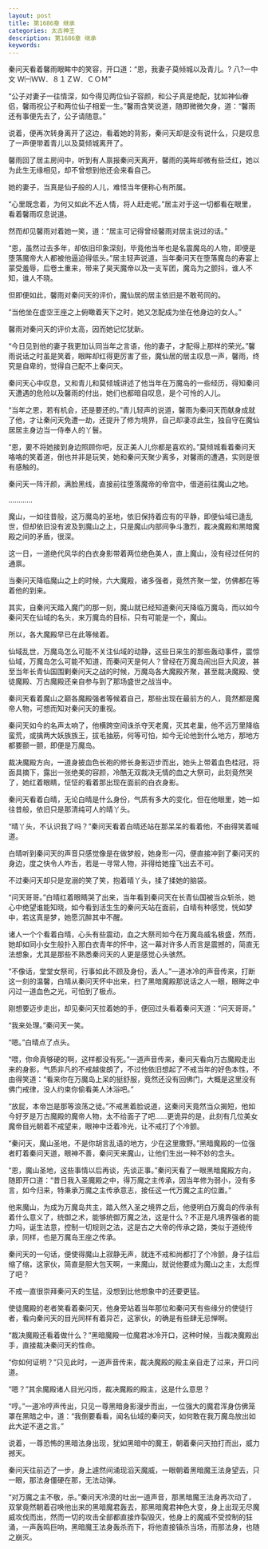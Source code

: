 ```yaml
---
layout: post
title: 第1686章 继承
categories: 太古神王
description: 第1686章 继承
keywords:
---
```


秦问天看着馨雨眼眸中的笑容，开口道：“恩，我妻子莫倾城以及青儿。? 八?一中文 Ｗ㈠ＷＷ．８１ＺＷ．ＣＯＭ”

“公子对妻子一往情深，如今得见两位仙子容颜，和公子真是绝配，犹如神仙眷侣，馨雨祝公子和两位仙子相爱一生。”馨雨含笑说道，随即微微欠身，道：“馨雨还有事便先去了，公子请随意。”

说着，便再次转身离开了这边，看着她的背影，秦问天却是没有说什么，只是叹息了一声便带着青儿以及莫倾城离开了。

馨雨回了居主房间中，听到有人禀报秦问天离开，馨雨的美眸却微有些泛红，她以为此生无缘相见，却不曾想到他还会来看自己。

她的妻子，当真是仙子般的人儿，难怪当年便称心有所属。

“心里既念着，为何又如此不近人情，将人赶走呢。”居主对于这一切都看在眼里，看着馨雨叹息说道。

然而却见馨雨对着她一笑，道：“居主可记得曾经馨雨对居主说过的话。”

“恩，虽然过去多年，却依旧印象深刻，毕竟他当年也是名震魔岛的人物，即便是堕落魔帝大人都被他逼迫得低头。”居主轻声说道，当年秦问天在堕落魔岛的寿宴上蒙受羞辱，后卷土重来，带来了昊天魔帝以及一支军团，魔岛为之颤抖，谁人不知，谁人不晓。

但即便如此，馨雨对秦问天的评价，魔仙居的居主依旧是不敢苟同的。

“当他坐在虚空王座之上俯瞰着天下之时，她又怎配成为坐在他身边的女人。”

馨雨对秦问天的评价太高，因而她记忆犹新。

“今日见到他的妻子我更加认同当年之言语，他的妻子，才配得上那样的荣光。”馨雨说话之时虽是笑着，眼眸却红得更厉害了些，魔仙居的居主叹息一声，馨雨，终究是自卑的，觉得自己配不上秦问天。

秦问天心中叹息，又和青儿和莫倾城讲述了他当年在万魔岛的一些经历，得知秦问天遭遇的危险以及馨雨的付出，她们也都暗自叹息，是个可怜的人儿。

“当年之恩，若有机会，还是要还的。”青儿轻声的说道，馨雨为秦问天而献身成就了他，才让秦问天免遭一劫，还提升了修为境界，自己却凄凉此生，独自守在魔仙居居主身边当一侍奉人的丫鬟。

“恩，要不将她接到身边照顾你吧，反正美人儿你都是喜欢的。”莫倾城看着秦问天咯咯的笑着道，倒也并非是玩笑，她和秦问天聚少离多，对馨雨的遭遇，实则是很有感触的。

秦问天一阵汗颜，满脸黑线，直接前往堕落魔帝的帝宫中，借道前往魔山之地。

…………

魔山，一如往昔般，这万魔岛的圣地，依旧保持着应有的平静，即便仙域已逢乱世，但却依旧没有波及到魔山之上，只是魔山内部间争斗激烈，裁决魔殿和黑暗魔殿之间的矛盾，很深。

这一日，一道绝代风华的白衣身影带着两位绝色美人，直上魔山，没有经过任何的通禀。

当秦问天降临魔山之上的时候，六大魔殿，诸多强者，竟然齐聚一堂，仿佛都在等着他的到来。

其实，自秦问天踏入魔门的那一刻，魔山就已经知道秦问天降临万魔岛，而以如今秦问天在仙域的名头，来万魔岛的目标，只有可能是一个，魔山。

所以，各大魔殿早已在此等候着。

仙域乱世，万魔岛怎么可能不关注仙域的动静，这些日来生的那些轰动事件，震惊仙域，万魔岛怎么可能不知道，而秦问天是何人？曾经在万魔岛闹出巨大风波，甚至当年长青仙国围剿秦问天之战的时候，万魔岛各大魔殿齐聚，甚至裁决魔殿、使徒魔殿、万古魔殿还亲自参与到了那场盛世之战当中。

秦问天看着魔山之巅各魔殿强者等候着自己，那些出现在最前方的人，竟然都是魔帝人物，可想而知对秦问天的重视。

秦问天如今的名声太响了，他横跨空间诛杀夺天老魔，灭其老巢，他不远万里降临蛮荒，或擒两大妖族族王，拔毛抽筋，何等可怕，如今无论他到什么地方，那地方都要颤一颤，即便是万魔岛。

裁决魔殿方向，一道身披血色长袍的修长身影迈步而出，她头上带着血色桂冠，将面具摘下，露出一张绝美的容颜，冷酷无双裁决无情的血之大祭司，此刻竟然哭了，她红着眼睛，怔怔的看着那出现在面前的白衣身影。

秦问天看着白晴，无论白晴是什么身份，气质有多大的变化，但在他眼里，她一如往昔般，依旧只是那清纯可人的晴丫头。

“晴丫头，不认识我了吗？”秦问天看着白晴还站在那呆呆的看着他，不由得笑着喊道。

白晴听到秦问天的声音只感觉像是在做梦般，她身形一闪，便直接冲到了秦问天的身边，度之快令人咋舌，若是一寻常人物，非得给她撞飞出去不可。

不过秦问天却只是宠溺的笑了笑，抱着晴丫头，揉了揉她的脑袋。

“问天哥哥。”白晴红着眼睛哭了出来，当年看到秦问天在长青仙国被当众斩杀，她心中绝望谁能知晓，如今看到活生生的秦问天站在面前，白晴有种感觉，恍如梦中，若这真是梦，她愿沉醉其中不醒。

诸人一个个看着白晴，心头有些震动，血之大祭司如今在万魔岛威名极盛，然而，她却如同小女生般扑入那白衣青年的怀中，这一幕对许多人而言是震撼的，简直无法想象，尤其是那些不熟悉秦问天的人更是感觉心头骇然。

“不像话，堂堂女祭司，行事如此不顾及身份，丢人。”一道冰冷的声音传来，打断这一刻的温馨，白晴从秦问天怀中出来，扫了黑暗魔殿那说话之人一眼，眼眸之中闪过一道血色之光，可怕到了极点。

刚想要迈步走出，却见秦问天拉着她的手，便回过头看着秦问天道：“问天哥哥。”

“我来处理。”秦问天一笑。

“嗯。”白晴点了点头。

“喂，你命真够硬的啊，这样都没有死。”一道声音传来，秦问天看向万古魔殿走出来的身影，气质非凡的不戒越俊朗了，不过他依旧想起了不戒当年的好色本性，不由得笑道：“看来你在万魔岛上呆的挺舒服，竟然还没有回佛门，大概是这里没有佛门戒律，没人约束你偷看美人沐浴吧。”

“放屁，本帝岂是那等浪荡之徒。”不戒黑着脸说道，这秦问天竟然当众揭短，他如今好歹是万古魔殿的魔帝人物，太不给面子了吧……更诡异的是，此刻有几位美女魔帝目光朝着不戒望来，眼神中泛着冷光，让不戒打了个冷颤。

“秦问天，魔山圣地，不是你胡言乱语的地方，少在这里撒野。”黑暗魔殿的一位强者盯着秦问天道，眼神不善，秦问天来魔山，让他们生出一种不妙的念头。

“恩，魔山圣地，这些事情以后再谈，先谈正事。”秦问天看了一眼黑暗魔殿方向，随即开口道：“昔日我入圣魔殿之中，得万魔之主传承，因当年修为弱小，没有多言，如今归来，特秉承万魔之主传承意志，接任这一代万魔之主的位置。”

他来魔山，为成为万魔岛共主，踏入然入圣之境界之后，他便明白万魔岛的传承有着什么意义了，统御之术，能够统御万魔之法，这是什么？不正是凡境界强者的能力吗，诞生法意，控制一切规则之法，这是古之大帝的传承之路，类似于道统传承，同样，也是万魔岛王座之传承。

秦问天的一句话，便使得魔山上寂静无声，就连不戒和尚都打了个冷颤，身子往后缩了缩，这家伙，简直是胆大包天啊，一来魔山，就说他要成为魔山之主，太彪悍了吧？

不戒一直很崇拜秦问天的生猛，没想到比他想象中的还要更猛。

使徒魔殿的老者笑看着秦问天，他身旁站着当年那位和秦问天有些缘分的使徒行者，看向秦问天的目光同样有着异芒，这家伙，的确是有些肆无忌惮啊。

“裁决魔殿还看着做什么？”黑暗魔殿一位魔君冰冷开口，这种时候，当裁决魔殿出手，直接裁决秦问天的性命。

“你如何证明？”只见此时，一道声音传来，裁决魔殿的殿主亲自走了过来，开口问道。

“嗯？”其余魔殿诸人目光闪烁，裁决魔殿的殿主，这是什么意思？

“哼。”一道冷哼声传出，只见一尊黑暗身影漫步而出，一位强大的魔君浑身仿佛笼罩在黑暗之中，道：“我倒要看看，闻名仙域的秦问天，如何敢在我万魔岛放出如此大逆不道之言。”

说着，一尊恐怖的黑暗法身出现，犹如黑暗中的魔王，朝着秦问天拍打而出，威力撼天。

秦问天往前迈了一步，身上遽然间涌现滔天魔威，一眼朝着黑暗魔王法身望去，只一眼，那法身僵硬在那，无法动弹。

“对万魔之主不敬，杀。”秦问天冷漠的吐出一道声音，那黑暗魔王法身再次动了，双掌竟然朝着召唤他出来的黑暗魔君轰去，那黑暗魔君神色大变，身上出现无尽魔威攻伐而出，然而一切的攻击全部都直接炸裂毁灭，他身上的魔威不受控制的狂涌，一声轰鸣巨响，黑暗魔王法身轰杀而下，将他直接镇杀当场，而那法身，也随之崩灭。
